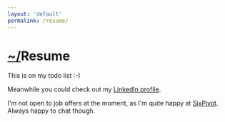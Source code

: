 ```yaml
---
layout: 'default'
permalink: /resume/
---
```


# [~/](/)Resume

This is on my todo list :-)

Meanwhile you could check out my [LinkedIn profile](https://www.linkedin.com/in/rebecca-scott-b522a418/).

I'm not open to job offers at the moment, as I'm quite happy at [SixPivot](https://sixpivot.com.au). Always happy to chat though.



